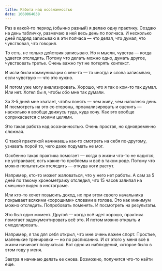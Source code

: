 ```yaml
---
title: Работа над осознанностью
date: 1660064638
---
```

Раз в какой-то период (обычно разный) я делаю одну практику. Создаю на день табличку, размечаю в ней весь день по полчаса. И несколько дней подряд записываю в эти полчаса — что делал, что думал, что чувствовал, что говорил.

То есть, не только действия  записываю. Но и мысли, чувства — когда удается отследить. Потому что делать можно одно, думать другое, чувствовать третье. Очень важно тут не потерять контекст.

И исли были коммуникации с кем-то — то иногда и слова записываю, если чувствую — что это нужно.

И потом уже могу анализировать. Хорошо, что я так о ком-то так думал. Или нет. Хотел бы я, чтобы обо мне так думали.

За 3-5 дней мне хватает, чтобы понять — чем живу, чем наполняю день. И посмотреть на это со стороны, проанализировать и оценить — насколько я вообще движусь туда, куда хочу. Как это вообще соприкасается с моими целями.

Это такая работа над осознанностью. Очень простая, но одновременно сложная.

С такой практикой начинаешь как-то смотреть на себя по-другому, узнавать порой то, чего даже подумать не мог.

Особенно такая практика помогает — когда в жизни что-то не ладится, не устраивает, есть какие-то проблемы и всё в таком роде. Потому что можно попытаться отследить — откуда ноги растут.

Например, кто-то может жаловаться, что у него нет работы. А сам за 5 дней по такому хронометражу отследил, что 15 часов залипал на смешные видео в инстаграме.

Или кто-то хочет повысить доход, но при этом своего начальника покрывает всякими «хорошими» словами в голове. Это как минимум можно отследить. Попробовать поменять. И посмотреть на результаты.

Это был один момент. Другой — когда всё идет хорошо, практика помогает задокументировать всё это. И потом можно открыть и смоделировать.

Например, я так для себя открыл, что мне очень важен спорт. Простые, маленькие тренировки — но по расписанию. И от этого у меня всё в жизни начинает получаться. Вот одно из наблюдений, которое было в этом году у меня.

Завтра я начинаю делать ее снова. Возможно, получится что-то найти еще.
